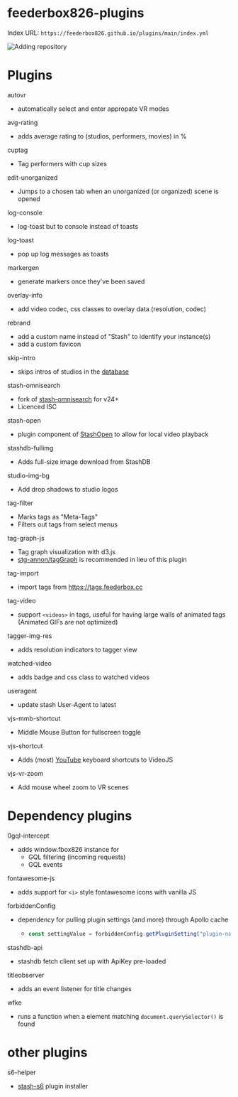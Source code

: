 # feederbox826-plugins

Index URL: `https://feederbox826.github.io/plugins/main/index.yml`

![Adding repository](docs/add-plugins.png)

# Plugins
autovr
- automatically select and enter appropate VR modes

avg-rating
- adds average rating to (studios, performers, movies) in %

cuptag
- Tag performers with cup sizes

edit-unorganized
- Jumps to a chosen tab when an unorganized (or organized) scene is opened

log-console
- log-toast but to console instead of toasts

log-toast
- pop up log messages as toasts

markergen
- generate markers once they've been saved

overlay-info
- add video codec, css classes to overlay data (resolution, codec)

rebrand
- add a custom name instead of "Stash" to identify your instance(s)
- add a custom favicon

skip-intro
- skips intros of studios in the [database](https://github.com/feederbox826/stash-skip-intro)

stash-omnisearch
- fork of [stash-omnisearch](https://github.com/hozaywut/stash-omnisearch) for v24+
- Licenced ISC

stash-open
- plugin component of [StashOpen](https://github.com/feederbox826/StashOpen) to allow for local video playback

stashdb-fullimg
- Adds full-size image download from StashDB

studio-img-bg
- Add drop shadows to studio logos

tag-filter
- Marks tags as "Meta-Tags"
- Filters out tags from select menus

tag-graph-js
- Tag graph visualization with d3.js
- [stg-annon/tagGraph](https://github.com/stg-annon/StashScripts/tree/main/plugins/tagGraph) is recommended in lieu of this plugin

tag-import
- import tags from https://tags.feederbox.cc

tag-video
- support `<videos>` in tags, useful for having large walls of animated tags (Animated GIFs are not optimized)

tagger-img-res
- adds resolution indicators to tagger view

watched-video
- adds badge and css class to watched videos

useragent
- update stash User-Agent to latest

vjs-mmb-shortcut
- Middle Mouse Button for fullscreen toggle

vjs-shortcut
- Adds (most) [YouTube](https://support.google.com/youtube/answer/7631406) keyboard shortcuts to VideoJS

vjs-vr-zoom
- Add mouse wheel zoom to VR scenes

# Dependency plugins
0gql-intercept
- adds window.fbox826 instance for
  - GQL filtering (incoming requests)
  - GQL events

fontawesome-js
- adds support for `<i>` style fontawesome icons with vanilla JS

forbiddenConfig
- dependency for pulling plugin settings (and more) through Apollo cache
  - ```js
    const settingValue = forbiddenConfig.getPluginSetting("plugin-name", "setting-name", "fallback")
    ```

stashdb-api
- stashdb fetch client set up with ApiKey pre-loaded

titleobserver
- adds an event listener for title changes

wfke
- runs a function when a element matching `document.querySelector()` is found

# other plugins
s6-helper
- [stash-s6](https://github.com/feederbox826/stash-s6) plugin installer